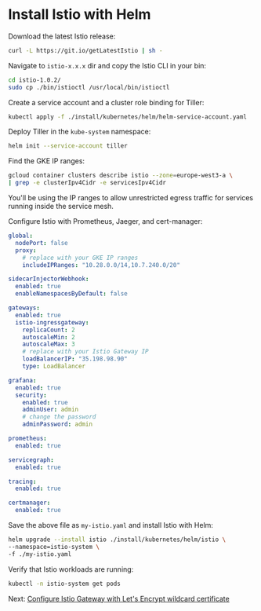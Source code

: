# Install Istio with Helm

Download the latest Istio release:

```bash
curl -L https://git.io/getLatestIstio | sh -
```

Navigate to `istio-x.x.x` dir and copy the Istio CLI in your bin:

```bash
cd istio-1.0.2/
sudo cp ./bin/istioctl /usr/local/bin/istioctl
```

Create a service account and a cluster role binding for Tiller:

```bash
kubectl apply -f ./install/kubernetes/helm/helm-service-account.yaml
```

Deploy Tiller in the `kube-system` namespace:

```bash
helm init --service-account tiller
```

Find the GKE IP ranges:

```bash
gcloud container clusters describe istio --zone=europe-west3-a \
| grep -e clusterIpv4Cidr -e servicesIpv4Cidr
```

You'll be using the IP ranges to allow unrestricted egress traffic for services running inside the service mesh.

Configure Istio with Prometheus, Jaeger, and cert-manager:

```yaml
global:
  nodePort: false
  proxy:
    # replace with your GKE IP ranges
    includeIPRanges: "10.28.0.0/14,10.7.240.0/20"

sidecarInjectorWebhook:
  enabled: true
  enableNamespacesByDefault: false

gateways:
  enabled: true
  istio-ingressgateway:
    replicaCount: 2
    autoscaleMin: 2
    autoscaleMax: 3
    # replace with your Istio Gateway IP
    loadBalancerIP: "35.198.98.90"
    type: LoadBalancer

grafana:
  enabled: true
  security:
    enabled: true
    adminUser: admin
    # change the password
    adminPassword: admin

prometheus:
  enabled: true

servicegraph:
  enabled: true

tracing:
  enabled: true

certmanager:
  enabled: true
```

Save the above file as `my-istio.yaml` and install Istio with Helm:

```bash
helm upgrade --install istio ./install/kubernetes/helm/istio \
--namespace=istio-system \
-f ./my-istio.yaml
```

Verify that Istio workloads are running:

```bash
kubectl -n istio-system get pods
```

Next: [Configure Istio Gateway with Let's Encrypt wildcard certificate](05-letsencrypt-setup.md)
